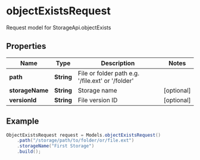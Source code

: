 # objectExistsRequest

Request model for StorageApi.objectExists

## Properties

Name | Type | Description | Notes
---- | ---- | ----------- | -----
**path** | **String**| File or folder path e.g. &#39;/file.ext&#39; or &#39;/folder&#39; |
**storageName** | **String**| Storage name | [optional]
**versionId** | **String**| File version ID | [optional]

## Example
```java
ObjectExistsRequest request = Models.objectExistsRequest()
    .path("/storage/path/to/folder/or/file.ext")
    .storageName("First Storage")
    .build();
```

